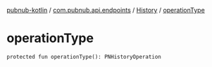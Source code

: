[pubnub-kotlin](../../index.md) / [com.pubnub.api.endpoints](../index.md) / [History](index.md) / [operationType](./operation-type.md)

# operationType

`protected fun operationType(): PNHistoryOperation`